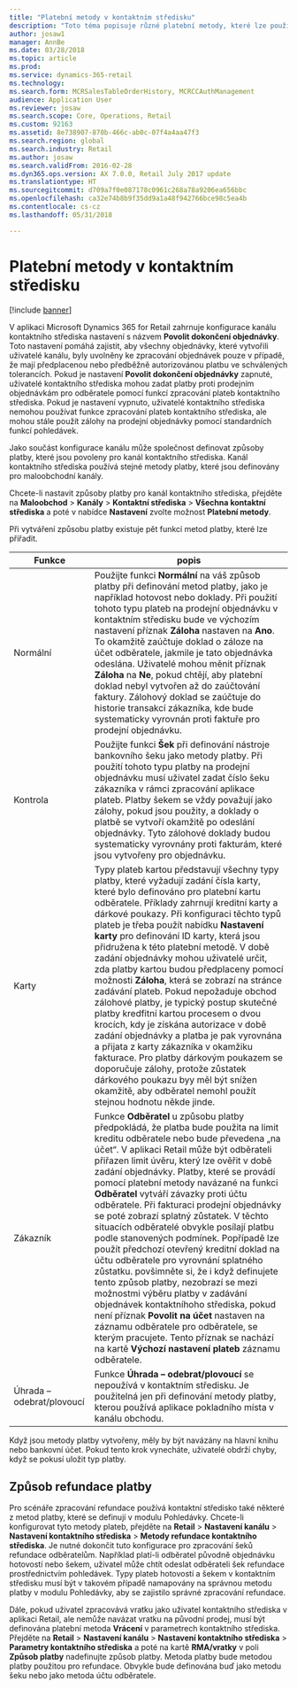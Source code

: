 ```yaml
---
title: "Platební metody v kontaktním středisku"
description: "Toto téma popisuje různé platební metody, které lze použít v kontaktním středisku v aplikaci Dynamics 365 for Retail."
author: josaw1
manager: AnnBe
ms.date: 03/28/2018
ms.topic: article
ms.prod: 
ms.service: dynamics-365-retail
ms.technology: 
ms.search.form: MCRSalesTableOrderHistory, MCRCCAuthManagement
audience: Application User
ms.reviewer: josaw
ms.search.scope: Core, Operations, Retail
ms.custom: 92163
ms.assetid: 8e738907-870b-466c-ab0c-07f4a4aa47f3
ms.search.region: global
ms.search.industry: Retail
ms.author: josaw
ms.search.validFrom: 2016-02-28
ms.dyn365.ops.version: AX 7.0.0, Retail July 2017 update
ms.translationtype: HT
ms.sourcegitcommit: d709a7f0e087178c0961c268a78a9206ea656bbc
ms.openlocfilehash: ca32e74b8b9f35dd9a1a48f942766bce98c5ea4b
ms.contentlocale: cs-cz
ms.lasthandoff: 05/31/2018

---
```


# <a name="payment-methods-in-a-call-center"></a>Platební metody v kontaktním středisku

[!include [banner](includes/banner.md)]

V aplikaci Microsoft Dynamics 365 for Retail zahrnuje konfigurace kanálu kontaktního střediska nastavení s názvem **Povolit dokončení objednávky**. Toto nastavení pomáhá zajistit, aby všechny objednávky, které vytvořili uživatelé kanálu, byly uvolněny ke zpracování objednávek pouze v případě, že mají předplacenou nebo předběžně autorizovánou platbu ve schválených tolerancích. Pokud je nastavení **Povolit dokončení objednávky** zapnuté, uživatelé kontaktního střediska mohou zadat platby proti prodejním objednávkám pro odběratele pomocí funkcí zpracování plateb kontaktního střediska. Pokud je nastavení vypnuto, uživatelé kontaktního střediska nemohou používat funkce zpracování plateb kontaktního střediska, ale mohou stále použít zálohy na prodejní objednávky pomocí standardních funkcí pohledávek.

Jako součást konfigurace kanálu může společnost definovat způsoby platby, které jsou povoleny pro kanál kontaktního střediska. Kanál kontaktního střediska používá stejné metody platby, které jsou definovány pro maloobchodní kanály.

Chcete-li nastavit způsoby platby pro kanál kontaktního střediska, přejděte na **Maloobchod** \> **Kanály** \> **Kontaktní střediska** \> **Všechna kontaktní střediska** a poté v nabídce **Nastavení** zvolte možnost **Platební metody**.

Při vytváření způsobu platby existuje pět funkcí metod platby, které lze přiřadit.

| Funkce            | popis |
|---------------------|-------------|
| Normální              | Použijte funkci **Normální** na váš způsob platby při definování metod platby, jako je například hotovost nebo doklady. Při použití tohoto typu plateb na prodejní objednávku v kontaktním středisku bude ve výchozím nastavení příznak **Záloha** nastaven na **Ano**.  To okamžitě zaúčtuje doklad o záloze na účet odběratele, jakmile je tato objednávka odeslána. Uživatelé mohou měnit příznak **Záloha** na **Ne**, pokud chtějí, aby platební doklad nebyl vytvořen až do zaúčtování faktury.  Zálohový doklad se zaúčtuje do historie transakcí zákazníka, kde bude systematicky vyrovnán proti faktuře pro prodejní objednávku. |
| Kontrola               | Použijte funkci **Šek** při definování nástroje bankovního šeku jako metody platby. Při použití tohoto typu platby na prodejní objednávku musí uživatel zadat číslo šeku zákazníka v rámci zpracování aplikace plateb. Platby šekem se vždy považují jako zálohy, pokud jsou použity, a doklady o platbě se vytvoří okamžitě po odeslání objednávky. Tyto zálohové doklady budou systematicky vyrovnány proti fakturám, které jsou vytvořeny pro objednávku. |
| Karty               | Typy plateb kartou představují všechny typy platby, které vyžadují zadání čísla karty, které bylo definováno pro platební kartu odběratele. Příklady zahrnují kreditní karty a dárkové poukazy. Při konfiguraci těchto typů plateb je třeba použít nabídku **Nastavení karty** pro definování ID karty, která jsou přidružena k této platební metodě. V době zadání objednávky mohou uživatelé určit, zda platby kartou budou předplaceny pomocí možnosti **Záloha**, která se zobrazí na stránce zadávání plateb. Pokud nepožaduje obchod zálohové platby, je typický postup skutečné platby kredfitní kartou procesem o dvou krocích, kdy je získána autorizace v době zadání objednávky a platba je pak vyrovnána a přijata z karty zákazníka v okamžiku fakturace. Pro platby dárkovým poukazem se doporučuje zálohy, protože zůstatek dárkového poukazu byy měl být snížen okamžitě, aby odběratel nemohl použít stejnou hodnotu někde jinde. |
| Zákazník            | Funkce **Odběratel** u způsobu platby předpokládá, že platba bude použita na limit kreditu odběratele nebo bude převedena „na účet“. V aplikaci Retail může být odběrateli přiřazen limit úvěru, který lze ověřit v době zadání objednávky. Platby, které se provádí pomocí platební metody navázané na funkci **Odběratel** vytváří závazky proti účtu odběratele. Při fakturaci prodejní objednávky se poté zobrazí splatný zůstatek. V těchto situacích odběratelé obvykle posílají platbu podle stanovených podmínek. Popřípadě lze použít předchozí otevřený kreditní doklad na účtu odběratele pro vyrovnání splatného zůstatku. povšimněte si, že i když definujete tento způsob platby, nezobrazí se mezi možnostmi výběru platby v zadávání objednávek kontaktníhoho střediska, pokud není příznak **Povolit na účet** nastaven na záznamu odběratele pro odběratele, se kterým pracujete. Tento příznak se nachází na kartě **Výchozí nastavení plateb** záznamu odběratele. |
| Úhrada – odebrat/plovoucí | Funkce **Úhrada – odebrat/plovoucí** se nepoužívá v kontaktním středisku. Je použitelná jen při definování metody platby, kterou používá aplikace pokladního místa v kanálu obchodu. |

Když jsou metody platby vytvořeny, měly by být navázány na hlavní knihu nebo bankovní účet. Pokud tento krok vynecháte, uživatelé obdrží chyby, když se pokusí uložit typ platby.

## <a name="refund-payment-methods"></a>Způsob refundace platby

Pro scénáře zpracování refundace používá kontaktní středisko také některé z metod platby, které se definují v modulu Pohledávky. Chcete-li konfigurovat tyto metody plateb, přejděte na **Retail** \> **Nastavení kanálu** \> **Nastavení kontaktního střediska** \> **Metody refundace kontaktního střediska**. Je nutné dokončit tuto konfigurace pro zpracování šeků refundace odběratelům. Například platí-li odběratel původně objednávku hotovostí nebo šekem, uživatel může chtít odeslat odběrateli šek refundace prostřednictvím pohledávek. Typy plateb hotovostí a šekem v kontaktním středisku musí být v takovém případě namapovány na správnou metodu platby v modulu Pohledávky, aby se zajistilo správné zpracování refundace.

Dále, pokud uživatel zpracovává vratku jako uživatel kontaktního střediska v aplikaci Retail, ale nemůže navázat vratku na původní prodej, musí být definována platební metoda **Vrácení** v parametrech kontaktního střediska. Přejděte na **Retail** \> **Nastavení kanálu** \> **Nastavení kontaktního střediska** \> **Parametry kontaktního střediska** a poté na kartě **RMA/vratky** v poli **Způsob platby** nadefinujte způsob platby. Metoda platby bude metodou platby použitou pro refundace. Obvykle bude definována buď jako metodu šeku nebo jako metoda účtu odběratele.

